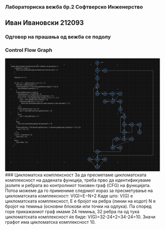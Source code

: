 ### Лабораториска вежба бр.2 Софтверско Инженерство
## Иван Ивановски 212093
### Одговор на прашања од вежба се подолу
### Control Flow Graph
<img src="./SI_2024_lab2_resenie_CFG.PNG" alt="Slika na control flow graph na funckijata checkCart"/>
###  Цикломатска комплексност
За да пресметаме цикломатската комплексност на дадената функција, 
треба прво да идентификуваме јазлите и ребрата во контролниот токовен граф (CFG) на функцијата. 
Потоа можеме да го примениме следниот израз за пресметување на цикломатската комплексност:
V(G)=E−N+2
Каде што:
V(G) е цикломатската комплексност,
E е бројот на ребра (линии на кодот)
N е бројот на темиња (основни блокови или точки на одлука).
Па според горе прикажаниот граф имаме 24 темиња, 32 ребра па од тука цикломатската комплексност ќе биде: V(G)=32-24+2=34-24=10. 
Значи графот има цикломатска комплексност 10.
